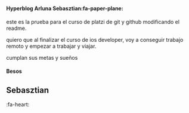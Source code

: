 # 
#### **Hyperblog Arluna Sebasztian**:fa-paper-plane:

este es la prueba para el curso de platzi de git y github modificando el readme.

quiero que al finalizar el curso de ios developer, voy a conseguir trabajo remoto y empezar a trabajar y viajar.

cumplan sus metas y sueños
#### Besos
 
##  Sebasztian

   :fa-heart: